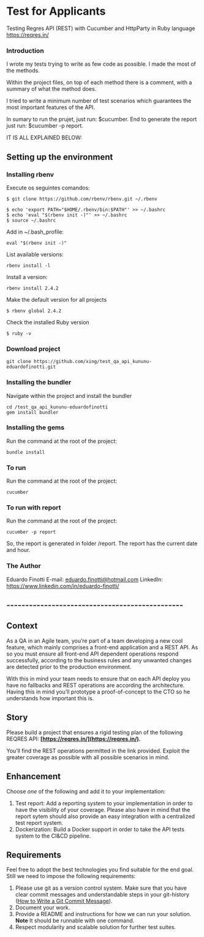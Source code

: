 # Test for Applicants

Testing Regres API (REST) with Cucumber and HttpParty in Ruby language
https://reqres.in/

### Introduction ###

I wrote my tests trying to write as few code as possible.
I made the most of the methods.

Within the project files, on top of each method there is a comment,
with a summary of what the method does.

I tried to write a minimum number of test scenarios
which guarantees the most important features of the API.

In sumary to run the prujet, just run: $cucumber. 
End to generate the report just run: $cucumber -p report.

IT IS ALL EXPLAINED BELOW:

## Setting up the environment ##

### Installing rbenv ###
Execute os seguintes comandos:
```shell
$ git clone https://github.com/rbenv/rbenv.git ~/.rbenv

$ echo 'export PATH="$HOME/.rbenv/bin:$PATH"' >> ~/.bashrc
$ echo 'eval "$(rbenv init -)"' >> ~/.bashrc
$ source ~/.bashrc
```

Add in ~/.bash_profile:
```shell
eval "$(rbenv init -)"
```

List available versions:
```shell
rbenv install -l
```

Install a version:
```shell
rbenv install 2.4.2
```

Make the default version for all projects
```shell
$ rbenv global 2.4.2
```

Check the installed Ruby version
```shell
$ ruby -v
```

### Download project ###

```shell
git clone https://github.com/xing/test_qa_api_kununu-eduardofinotti.git
```

### Installing the bundler ###
Navigate within the project and install the bundler
```shell
cd /test_qa_api_kununu-eduardofinotti
gem install bundler
```

### Installing the gems ###
Run the command at the root of the project:
```shell
bundle install
```

### To run ###
Run the command at the root of the project:
```shell
cucumber
```

### To run with report ###
Run the command at the root of the project:
```shell
cucumber -p report
```
So, the report is generated in folder /report.
The report has the current date and hour.

 ### The Author ###

Eduardo Finotti
E-mail: eduardo.finotti@hotmail.com
LinkedIn: https://www.linkedin.com/in/eduardo-finotti/

## ----------------------------------------------- ##

## Context

As a QA in an Agile team, you’re part of a team developing a new cool feature, which mainly comprises a front-end application and a REST API. 
As so you must ensure all front-end API dependent operations respond successfully, according to the business rules and any unwanted changes are detected prior to the production environment. 

With this in mind your team needs to ensure that on each API deploy you have no fallbacks and REST operations are according the architecture. 
Having this in mind you’ll prototype a proof-of-concept to the CTO so he understands how important this is.

## Story

Please build a project that ensures a rigid testing plan of the following REQRES API: **[https://reqres.in/](https://reqres.in/).**

You’ll find the REST operations permitted in the link provided. Exploit the greater coverage as possible with all possible scenarios in mind. 

## Enhancement

Choose *one* of the following and add it to your implementation:

1. Test report: Add a reporting system to your implementation in order to have the visibility of your coverage. Please also have in mind that the report sytem should also provide an easy integration with a centralized test report system.
2. Dockerization: Build a Docker support in order to take the API tests system to the CI&CD pipeline.	

## Requirements

Feel free to adopt the best technologies you find suitable for the end goal. Still we need to impose the following requirements:

1. Please use git as a version control system. Make sure that you have clear commit messages and understandable steps in your git-history ([How to Write a Git Commit Message](https://chris.beams.io/posts/git-commit/)).
2. Document your work.
3. Provide a README and instructions for how we can run your solution. **Note** It should be runnable with one command.
4. Respect modularity and scalable solution for further test suites.